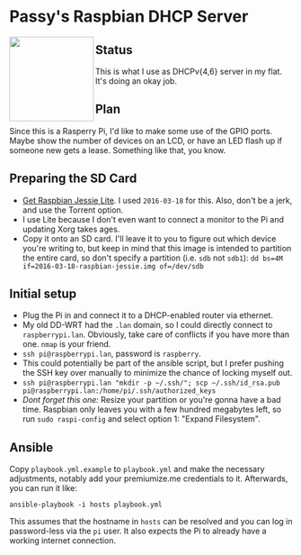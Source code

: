 # Passy's Raspbian DHCP Server

<img src="https://www.raspberrypi.org/wp-content/uploads/2015/08/raspberry-pi-logo.png" width=150 align=left>

## Status

This is what I use as DHCPv{4,6} server in my flat. It's doing an okay job.

## Plan

Since this is a Rasperry Pi, I'd like to make some use of the GPIO ports. Maybe
show the number of devices on an LCD, or have an LED flash up if someone new
gets a lease. Something like that, you know.

## Preparing the SD Card

- [Get Raspbian Jessie Lite](https://downloads.raspberrypi.org/raspbian_lite_latest.torrent).
  I used `2016-03-18` for this. Also, don't be a jerk, and use the Torrent
  option.
- I use Lite because I don't even want to connect a monitor to the Pi and
  updating Xorg takes ages.
- Copy it onto an SD card. I'll leave it to you to figure out which device
  you're writing to, but keep in mind that this image is intended to partition
  the entire card, so don't specify a partition (i.e. `sdb` not `sdb1`):
  `dd bs=4M if=2016-03-18-raspbian-jessie.img of=/dev/sdb`

## Initial setup

- Plug the Pi in and connect it to a DHCP-enabled router via ethernet.
- My old DD-WRT had the `.lan` domain, so I could directly connect to
  `raspberrypi.lan`. Obviously, take care of conflicts if you have more than
  one. `nmap` is your friend.
- `ssh pi@raspberrypi.lan`, password is `raspberry`.
- This could potentially be part of the ansible script, but I prefer pushing the
  SSH key over manually to minimize the chance of locking myself out.
- `ssh pi@raspberrypi.lan "mkdir -p ~/.ssh/"; scp ~/.ssh/id_rsa.pub pi@raspberrypi.lan:/home/pi/.ssh/authorized_keys`
- *Dont forget this one:* Resize your partition or you're gonna have a bad time.
  Raspbian only leaves you with a few hundred megabytes left, so run
  `sudo raspi-config` and select option 1: "Expand Filesystem".

## Ansible

Copy `playbook.yml.example` to `playbook.yml` and make the necessary adjustments,
notably add your premiumize.me credentials to it. Afterwards, you can run it
like:

```
ansible-playbook -i hosts playbook.yml
```

This assumes that the hostname in `hosts` can be resolved and you can log in
password-less via the `pi` user. It also expects the Pi to already have a
working internet connection.
